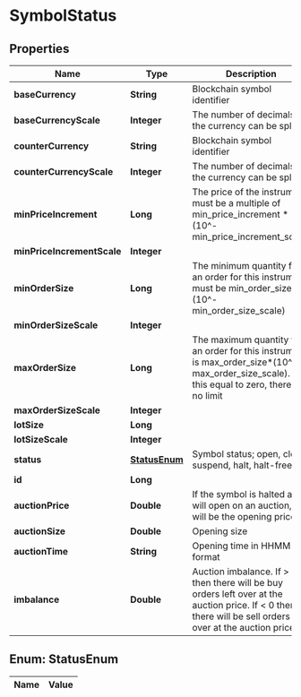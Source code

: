 

# SymbolStatus

## Properties

Name | Type | Description | Notes
------------ | ------------- | ------------- | -------------
**baseCurrency** | **String** | Blockchain symbol identifier |  [optional]
**baseCurrencyScale** | **Integer** | The number of decimals the currency can be split in |  [optional]
**counterCurrency** | **String** | Blockchain symbol identifier |  [optional]
**counterCurrencyScale** | **Integer** | The number of decimals the currency can be split in |  [optional]
**minPriceIncrement** | **Long** | The price of the instrument must be a multiple of min_price_increment * (10^-min_price_increment_scale) |  [optional]
**minPriceIncrementScale** | **Integer** |  |  [optional]
**minOrderSize** | **Long** | The minimum quantity for an order for this instrument must be min_order_size*(10^-min_order_size_scale) |  [optional]
**minOrderSizeScale** | **Integer** |  |  [optional]
**maxOrderSize** | **Long** | The maximum quantity for an order for this instrument is max_order_size*(10^-max_order_size_scale). If this equal to zero, there is no limit |  [optional]
**maxOrderSizeScale** | **Integer** |  |  [optional]
**lotSize** | **Long** |  |  [optional]
**lotSizeScale** | **Integer** |  |  [optional]
**status** | [**StatusEnum**](#StatusEnum) | Symbol status; open, close, suspend, halt, halt-freeze. |  [optional]
**id** | **Long** |  |  [optional]
**auctionPrice** | **Double** | If the symbol is halted and will open on an auction, this will be the opening price. |  [optional]
**auctionSize** | **Double** | Opening size |  [optional]
**auctionTime** | **String** | Opening time in HHMM format |  [optional]
**imbalance** | **Double** | Auction imbalance. If &gt; 0 then there will be buy orders left over at the auction price. If &lt; 0 then there will be sell orders left over at the auction price. |  [optional]


## Enum: StatusEnum

Name | Value
---- | -----




